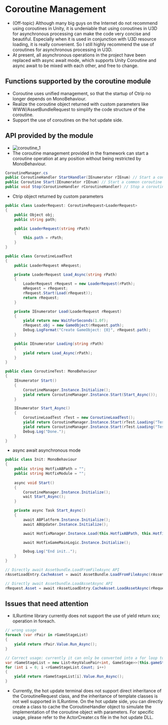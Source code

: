 # Coroutine Management
* (Off-topic) Although many big guys on the Internet do not recommend using coroutines in Unity, it is undeniable that using coroutines in U3D for asynchronous processing can make the code very concise and beautiful. Especially when it is used in conjunction with U3D resource loading, it is really convenient. So I still highly recommend the use of coroutines for asynchronous processing in U3D.
* At present, all asynchronous operations in the project have been replaced with async await mode, which supports Unity Coroutine and async await to be mixed with each other, and free to change.

## Functions supported by the coroutine module
* Coroutine uses unified management, so that the startup of Ctrip no longer depends on MonoBehaviour.
* Realize the coroutine object returned with custom parameters like WWW/AssetBundleRequest to simplify the code structure of the coroutine.
* Support the use of coroutines on the hot update side.

## API provided by the module
* ![coroutine_1](/Doc/res/images/coroutine_1.png)
* The coroutine management provided in the framework can start a coroutine operation at any position without being restricted by MonoBehaviour.
```C#
CoroutineManager.cs
public CoroutineHandler StartHandler(IEnumerator rIEnum) // Start a controllable (stopped) coroutine
public Coroutine Start(IEnumerator rIEnum) // Start a common coroutine
public void Stop(CoroutineHandler rCoroutineHandler) // Stop a coroutine
```
* Ctrip object returned by custom parameters
```C#
public class LoaderRequest: CoroutineRequest<LoaderRequest>
{
    public Object obj;
    public string path;

    public LoaderRequest(string rPath)
    {
        this.path = rPath;
    }
}

public class CoroutineLoadTest
{
    public LoaderRequest mRequest;

    private LoaderRequest Load_Async(string rPath)
    {
        LoaderRequest rRequest = new LoaderRequest(rPath);
        mRequest = rRequest;
        rRequest.Start(Load(rRequest));
        return rRequest;
    }

    private IEnumerator Load(LoaderRequest rRequest)
    {
        yield return new WaitForSeconds(1.0f);
        rRequest.obj = new GameObject(rRequest.path);
        Debug.LogFormat("Create GameObject: {0}", rRequest.path);
    }

    public IEnumerator Loading(string rPath)
    {
        yield return Load_Async(rPath);
    }
}

public class CoroutineTest: MonoBehaviour
{
    IEnumerator Start()
    {
        CoroutineManager.Instance.Initialize();
        yield return CoroutineManager.Instance.Start(Start_Async());
    }

    IEnumerator Start_Async()
    {
        CoroutineLoadTest rTest = new CoroutineLoadTest();
        yield return CoroutineManager.Instance.Start(rTest.Loading("Test1"));
        yield return CoroutineManager.Instance.Start(rTest.Loading("Test2"));
        Debug.Log("Done.");
    }
}
```

* async await asynchronous mode
```C#
public class Init: MonoBehaviour
{
    public string HotfixABPath = "";
    public string HotfixModule = "";
    
    async void Start()
    {
        CoroutineManager.Instance.Initialize();
        wait Start_Async();
    }

    private async Task Start_Async()
    {
        await ABPlatform.Instance.Initialize();
        await ABUpdater.Instance.Initialize();

        await HotfixManager.Instance.Load(this.HotfixABPath, this.HotfixModule);

        await HotfixGameMainLogic.Instance.Initialize();

        Debug.Log("End init..");
    }
}

// Directly await Assetbundle.LoadFromFileAsync API
rAssetLoadEntry.CacheAsset = await AssetBundle.LoadFromFileAsync(rAssetLoadUrl);

// Directly await Assetbundle.LoadAssetAsync API
rRequest.Asset = await rAssetLoadEntry.CacheAsset.LoadAssetAsync(rRequest.AssetName);
```

## Issues that need attention
* ILRuntime library currently does not support the use of yield return xxx; operation in foreach.
```C#
// wrong usage
foreach (var rPair in rGameStageList)
{
    yield return rPair.Value.Run_Async();
}

// Correct usage: currently it can only be converted into a for loop to execute the coroutine
var rGameStageList = new List<KeyValuePair<int, GameStage>>(this.gameStages);
for (int i = 0; i <rGameStageList.Count; i++)
{
    yield return rGameStageList[i].Value.Run_Async();
}
```
* Currently, the hot update terminal does not support direct inheritance of the CoroutineRequest class, and the inheritance of template classes is not well supported in ILRuntime. On the hot update side, you can directly create a class to cache the CoroutineHandler object to simulate the implementation of the coroutine object with parameters. For specific usage, please refer to the ActorCreater.cs file in the hot update DLL.